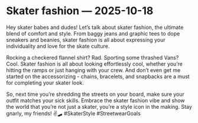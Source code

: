# Skater fashion — 2025-10-18

Hey skater babes and dudes! Let’s talk about skater fashion, the ultimate blend of comfort and style. From baggy jeans and graphic tees to dope sneakers and beanies, skater fashion is all about expressing your individuality and love for the skate culture. 

Rocking a checkered flannel shirt? Rad. Sporting some thrashed Vans? Cool. Skater fashion is all about looking effortlessly cool, whether you’re hitting the ramps or just hanging with your crew. And don’t even get me started on the accessorizing - chains, bracelets, and snapbacks are a must for completing your skater look.

So, next time you’re shredding the streets on your board, make sure your outfit matches your sick skills. Embrace the skater fashion vibe and show the world that you’re not just a skater, you’re a style icon in the making. Stay gnarly, my friends! ✌️🛹 #SkaterStyle #StreetwearGoals